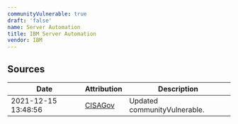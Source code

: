 ```yaml
---
communityVulnerable: true
draft: 'false'
name: Server Automation
title: IBM Server Automation
vendor: IBM
---
```





## Sources
| Date | Attribution | Description |
| --- | --- | --- |
| 2021-12-15 13:48:56 | [CISAGov](https://raw.githubusercontent.com/cisagov/log4j-affected-db/develop/README.md) | Updated communityVulnerable.  |
